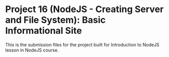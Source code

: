 # Project 16 (NodeJS - Creating Server and File System): Basic Informational Site

This is the submission files for the project built for Introduction to NodeJS lesson in NodeJS course.
